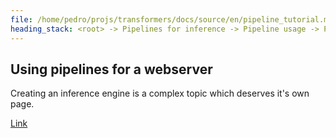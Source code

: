 ```yaml
---
file: /home/pedro/projs/transformers/docs/source/en/pipeline_tutorial.md
heading_stack: <root> -> Pipelines for inference -> Pipeline usage -> Parameters -> Device -> Batch size -> Task specific parameters -> Using pipelines on a dataset -> Using pipelines for a webserver
---
```

## Using pipelines for a webserver

<Tip>
Creating an inference engine is a complex topic which deserves it's own
page.
</Tip>

[Link](./pipeline_webserver)

